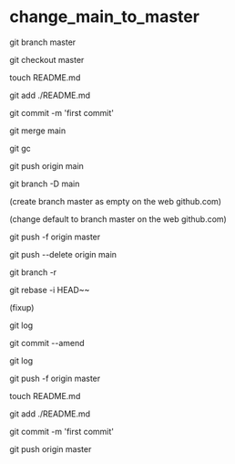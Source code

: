 change_main_to_master
=====================

git branch master

git checkout master

touch README.md

git add ./README.md

git commit -m 'first commit'

git merge main

git gc

git push origin main

git branch -D main

(create branch master as empty on the web github.com)

(change default to branch master on the web github.com)

git push -f origin master

git push --delete origin main

git branch -r

git rebase -i HEAD~~

(fixup)

git log

git commit --amend

git log

git push -f origin master

touch README.md

git add ./README.md

git commit -m 'first commit'

git push origin master

